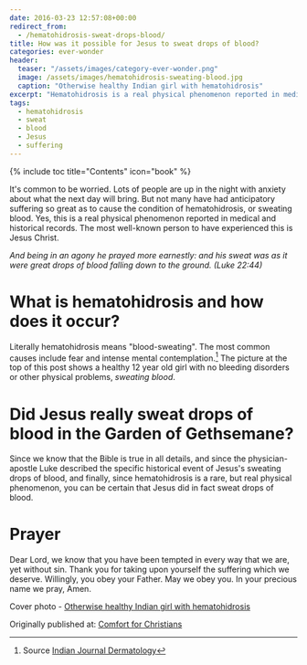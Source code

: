 ```yaml
---
date: 2016-03-23 12:57:08+00:00
redirect_from: 
  - /hematohidrosis-sweat-drops-blood/
title: How was it possible for Jesus to sweat drops of blood?
categories: ever-wonder
header:
  teaser: "/assets/images/category-ever-wonder.png"
  image: /assets/images/hematohidrosis-sweating-blood.jpg
  caption: "Otherwise healthy Indian girl with hematohidrosis"
excerpt: "Hematohidrosis is a real physical phenomenon reported in medical and historical records.  The most well-known person to have experienced this is Jesus Christ."
tags:
  - hematohidrosis
  - sweat
  - blood
  - Jesus
  - suffering
---
```


{% include toc title="Contents" icon="book" %}



It's common to be worried.  Lots of people are up in the night with anxiety about what the next day will bring.  But not many have had anticipatory suffering so great as to cause the condition of hematohidrosis, or sweating blood.  Yes, this is a real physical phenomenon reported in medical and historical records.  The most well-known person to have experienced this is Jesus Christ.

_And being in an agony he prayed more earnestly: and his sweat was as it were great drops of blood falling down to the ground. (Luke 22:44)_



# What is hematohidrosis and how does it occur?





Literally hematohidrosis means "blood-sweating".  The most common causes include fear and intense mental contemplation.[^4947330a]  The picture at the top of this post shows a healthy 12 year old girl with no bleeding disorders or other physical problems, _sweating blood_.

[^4947330a]: Source [Indian Journal Dermatology](https://en.wikipedia.org/wiki/File:Hematohidrosis-Indian-Journal-Dermatology-Dermatol-2013-58-6-478-119964-f1.jpg)



# Did Jesus really sweat drops of blood in the Garden of Gethsemane?





Since we know that the Bible is true in all details, and since the physician-apostle Luke described the specific historical event of Jesus's sweating drops of blood, and finally, since hematohidrosis is a rare, but real physical phenomenon, you can be certain that Jesus did in fact sweat drops of blood.



# Prayer



Dear Lord, we know that you have been tempted in every way that we are, yet without sin.  Thank you for taking upon yourself the suffering which we deserve.  Willingly, you obey your Father.  May we obey you.  In your precious name we pray, Amen.





Cover photo - [Otherwise healthy Indian girl with hematohidrosis](https://en.wikipedia.org/wiki/File:Hematohidrosis-Indian-Journal-Dermatology-Dermatol-2013-58-6-478-119964-f1.jpg)






<div>Originally published at: <a href='http://www.alecsatin.com/'>Comfort for Christians</a></div>
